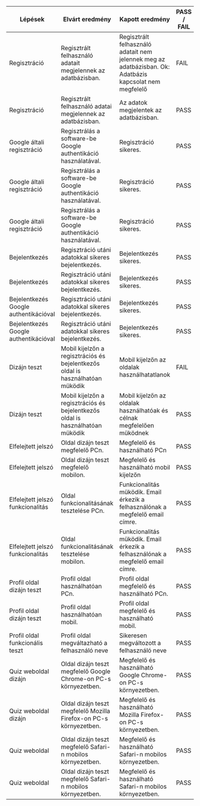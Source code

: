 | Lépések | Elvárt eredmény | Kapott eredmény| PASS / FAIL | Böngésző | Elvégezte | Dátum |
|---------|-----------------|----------------|----------|-----------|-----|-----|
| Regisztráció | Regisztrált felhasználó adatait megjelennek az adatbázisban. | Regisztrált felhasználó adatait nem jelennek meg az adatbázisban. Ok: Adatbázis kapcsolat nem megfelelő | FAIL | Google Chrome | Kikina Dominik | 2022.11.05. |
| Regisztráció | Regisztrált felhasználó adatai megjelennek az adatbázisban. | Az adatok megjelentek az adatbázisban. | PASS | Google Chrome | Kikina Dominik | 2022.11.07. |
| Google általi regisztráció | Regisztrálás a software-be Google authentikáció használatával. |Regisztráció sikeres. | PASS | Google Chrome | Kikina Dominik | 2022.11.07. | 
| Google általi regisztráció | Regisztrálás a software-be Google authentikáció használatával. |Regisztráció sikeres. | PASS | Mozilla Firefox | Kikina Dominik | 2022.11.07. | 
| Google általi regisztráció | Regisztrálás a software-be Google authentikáció használatával. |Regisztráció sikeres. | PASS | Google Chrome (mobil) | Kikina Dominik | 2022.11.07. | 
| Bejelentkezés | Regisztráció utáni adatokkal sikeres bejelentkezés.  | Bejelentkezés sikeres. | PASS | Google Chrome | Kikina Dominik | 2022.11.14. | 
| Bejelentkezés | Regisztráció utáni adatokkal sikeres bejelentkezés.  | Bejelentkezés sikeres. | PASS | Google Chrome(mobil) | Kikina Dominik | 2022.11.14. | 
| Bejelentkezés Google authentikációval | Regisztráció utáni adatokkal sikeres bejelentkezés.  | Bejelentkezés sikeres. | PASS | Google Chrome | Kikina Dominik | 2022.11.15. | 
| Bejelentkezés Google authentikációval | Regisztráció utáni adatokkal sikeres bejelentkezés.  | Bejelentkezés sikeres. | PASS | Google Chrome(mobil) | Kikina Dominik | 2022.11.15. | 
| Dizájn teszt | Mobil kijelzőn a regisztrációs és bejelentkezős oldal is használhatóan müködik| Mobil kijelzőn az oldalak használhatatlanok | FAIL | Google Chrome (mobil) | Kikina Dominik | 2022.11.17. |
| Dizájn teszt | Mobil kijelzőn a regisztrációs és bejelentkezős oldal is használhatóan müködik| Mobil kijelzőn az oldalak használhatóak és célnak megfelelően müködnek | PASS | Google Chrome (mobil) | Kikina Dominik | 2022.11.18. |
| Elfelejtett jelszó | Oldal dizájn teszt megfelelő PCn. | Megfelelő és használható PCn | PASS | Google Chrome | Kikina Dominik | 2022.11. 25. | 
| Elfelejtett jelszó | Oldal dizájn teszt megfelelő mobilon. | Megfelelő és használható mobil kijelzőn | PASS | Google Chrome(mobil) | Kikina Dominik | 2022.11. 27. |
| Elfelejtett jelszó funkcionalitás| Oldal funkcionalitásának tesztelése PCn. | Funkcionalitás müködik. Email érkezik a felhasználónak a megfelelő email címre.   | PASS | Google Chrome | Kikina Dominik | 2022.11. 28. |  
| Elfelejtett jelszó funkcionalitás| Oldal funkcionalitásának tesztelése mobilon. | Funkcionalitás müködik. Email érkezik a felhasználónak a megfelelő email címre.   | PASS | Google Chrome(mobil) | Kikina Dominik | 2022.11. 28. |
| Profil oldal dizájn teszt | Profil oldal használhatóan PCn. | Profil oldal megfelelő és használható PCn. | PASS | Google Chrome | Kikina Dominik | 2022.12.02. | 
| Profil oldal dizájn teszt | Profil oldal használhatóan mobil. | Profil oldal megfelelő és használható mobil. | PASS | Google Chrome(mobil) | Kikina Dominik | 2022.12.02. | 
|Profil oldal funkcionális teszt | Profil oldal megváltazható a felhasználó neve | Sikeresen megváltozott a felhasználó neve | PASS | Google Chrome | Kikina Dominik | 2022.12.03 |
| Quiz weboldal dizájn | Oldal dizájn teszt megfelelő Google Chrome-on PC-s környezetben. | Megfelelő és használható Google Chrome-on PC-s környezetben. | PASS | Google Chrome | Kriszt Dániel | 2022.12.04. |
| Quiz weboldal dizájn| Oldal dizájn teszt megfelelő Mozilla Firefox-on PC-s környezetben. | Megfelelő és használható Mozilla Firefox-on PC-s környezetben. | PASS | Mozilla Firefox | Kriszt Dániel | 2022.12.04. |
| Quiz weboldal | Oldal dizájn teszt megfelelő Safari-n mobilos környezetben. | Megfelelő és használható Safari-n mobilos környezetben. | PASS | Safari(mobil) | Kriszt Dániel | 2022.12.04. |
| Quiz weboldal | Oldal dizájn teszt megfelelő Safari-n mobilos környezetben. | Megfelelő és használható Safari-n mobilos környezetben. | PASS | Safari(mobil) | Kriszt Dániel | 2022.12.04. |